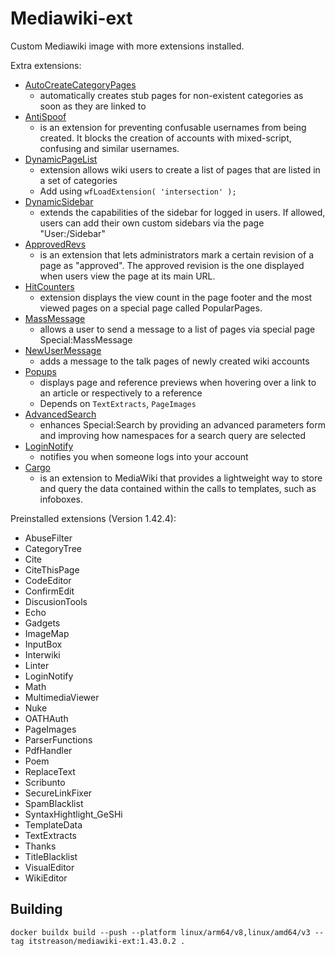# Mediawiki-ext

Custom Mediawiki image with more extensions installed.

Extra extensions:
- [AutoCreateCategoryPages](https://www.mediawiki.org/wiki/Extension:Auto_Create_Category_Pages)
  - automatically creates stub pages for non-existent categories as soon as they are linked to
- [AntiSpoof](https://www.mediawiki.org/wiki/Extension:AntiSpoof)
  - is an extension for preventing confusable usernames from being created. It blocks the creation of accounts with mixed-script, confusing and similar usernames.
- [DynamicPageList](https://www.mediawiki.org/wiki/Extension:DynamicPageList_(Wikimedia))
  - extension allows wiki users to create a list of pages that are listed in a set of categories
  - Add using `wfLoadExtension( 'intersection' );`
- [DynamicSidebar](https://www.mediawiki.org/wiki/Extension:DynamicSidebar)
  - extends the capabilities of the sidebar for logged in users. If allowed, users can add their own custom sidebars via the page "User:<username>/Sidebar"
- [ApprovedRevs](https://www.mediawiki.org/wiki/Extension:Approved_Revs)
  - is an extension that lets administrators mark a certain revision of a page as "approved". The approved revision is the one displayed when users view the page at its main URL.
- [HitCounters](https://www.mediawiki.org/wiki/Extension:HitCounters)
  - extension displays the view count in the page footer and the most viewed pages on a special page called PopularPages.
- [MassMessage](https://www.mediawiki.org/wiki/Extension:MassMessage)
  - allows a user to send a message to a list of pages via special page Special:MassMessage
- [NewUserMessage](https://www.mediawiki.org/wiki/Extension:NewUserMessage)
  - adds a message to the talk pages of newly created wiki accounts
- [Popups](https://www.mediawiki.org/wiki/Extension:Popups)
  - displays page and reference previews when hovering over a link to an article or respectively to a reference
  - Depends on `TextExtracts`, `PageImages`
- [AdvancedSearch](https://www.mediawiki.org/wiki/Extension:AdvancedSearch)
  - enhances Special:Search by providing an advanced parameters form and improving how namespaces for a search query are selected
- [LoginNotify](https://www.mediawiki.org/wiki/Extension:LoginNotify)
  - notifies you when someone logs into your account
- [Cargo](https://www.mediawiki.org/wiki/Extension:Cargo)
  - is an extension to MediaWiki that provides a lightweight way to store and query the data contained within the calls to templates, such as infoboxes.

Preinstalled extensions (Version 1.42.4):
- AbuseFilter
- CategoryTree
- Cite
- CiteThisPage
- CodeEditor
- ConfirmEdit
- DiscusionTools
- Echo
- Gadgets
- ImageMap
- InputBox
- Interwiki
- Linter
- LoginNotify
- Math
- MultimediaViewer
- Nuke
- OATHAuth
- PageImages
- ParserFunctions
- PdfHandler
- Poem
- ReplaceText
- Scribunto
- SecureLinkFixer
- SpamBlacklist
- SyntaxHightlight_GeSHi
- TemplateData
- TextExtracts
- Thanks
- TitleBlacklist
- VisualEditor
- WikiEditor


## Building

```shell
docker buildx build --push --platform linux/arm64/v8,linux/amd64/v3 --tag itstreason/mediawiki-ext:1.43.0.2 .
```
